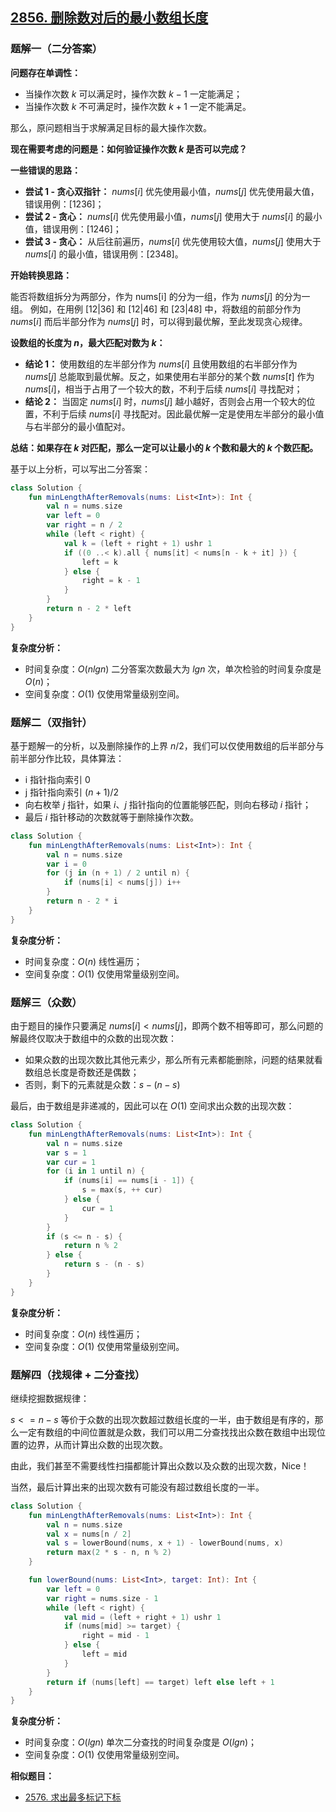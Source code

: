 ## [2856. 删除数对后的最小数组长度](https://leetcode.cn/problems/minimum-array-length-after-pair-removals/description/)

### 题解一（二分答案）

**问题存在单调性：**

- 当操作次数 $k$ 可以满足时，操作次数 $k - 1$ 一定能满足；
- 当操作次数 $k$ 不可满足时，操作次数 $k + 1$ 一定不能满足。

那么，原问题相当于求解满足目标的最大操作次数。

**现在需要考虑的问题是：如何验证操作次数 $k$ 是否可以完成？**

**一些错误的思路：**

- **尝试 1 - 贪心双指针：** $nums[i]$ 优先使用最小值，$nums[j]$ 优先使用最大值，错误用例：$[1 2 3 6]$；
- **尝试 2 - 贪心：** $nums[i]$ 优先使用最小值，$nums[j]$ 使用大于 $nums[i]$ 的最小值，错误用例：$[1 2 4 6]$；
- **尝试 3 -  贪心：** 从后往前遍历，$nums[i]$ 优先使用较大值，$nums[j]$ 使用大于 $nums[i]$ 的最小值，错误用例：$[2 3 4 8]$。

**开始转换思路：**

能否将数组拆分为两部分，作为 nums[i] 的分为一组，作为 $nums[j]$ 的分为一组。 例如，在用例 $[1 2 | 3 6]$ 和 $[1 2 | 4 6]$ 和 $[2 3 | 4 8]$ 中，将数组的前部分作为 $nums[i]$ 而后半部分作为 $nums[j]$ 时，可以得到最优解，至此发现贪心规律。

**设数组的长度为 $n$，最大匹配对数为 $k$：**

- **结论 1：** 使用数组的左半部分作为 $nums[i]$ 且使用数组的右半部分作为 $nums[j]$ 总能取到最优解。反之，如果使用右半部分的某个数 $nums[t]$ 作为 $nums[i]$，相当于占用了一个较大的数，不利于后续 $nums[i]$ 寻找配对；
- **结论 2：** 当固定 $nums[i]$ 时，$nums[j]$ 越小越好，否则会占用一个较大的位置，不利于后续 $nums[i]$ 寻找配对。因此最优解一定是使用左半部分的最小值与右半部分的最小值配对。

**总结：如果存在 $k$ 对匹配，那么一定可以让最小的 $k$ 个数和最大的 $k$ 个数匹配。**

基于以上分析，可以写出二分答案：

```kotlin
class Solution {
    fun minLengthAfterRemovals(nums: List<Int>): Int {
        val n = nums.size
        var left = 0
        var right = n / 2
        while (left < right) {
            val k = (left + right + 1) ushr 1
            if ((0 ..< k).all { nums[it] < nums[n - k + it] }) {
                left = k
            } else {
                right = k - 1
            }
        }
        return n - 2 * left
    }
}
```

**复杂度分析：**

- 时间复杂度：$O(nlgn)$ 二分答案次数最大为 $lgn$ 次，单次检验的时间复杂度是 $O(n)$；
- 空间复杂度：$O(1)$ 仅使用常量级别空间。

### 题解二（双指针）

基于题解一的分析，以及删除操作的上界 $n / 2$，我们可以仅使用数组的后半部分与前半部分作比较，具体算法：

- i 指针指向索引 $0$
- j 指针指向索引 $(n + 1) / 2$
- 向右枚举 $j$ 指针，如果 $i$、$j$ 指针指向的位置能够匹配，则向右移动 $i$ 指针；
- 最后 $i$ 指针移动的次数就等于删除操作次数。

```kotlin
class Solution {
    fun minLengthAfterRemovals(nums: List<Int>): Int {
        val n = nums.size
        var i = 0
        for (j in (n + 1) / 2 until n) {
            if (nums[i] < nums[j]) i++
        }
        return n - 2 * i
    }
}
```

**复杂度分析：**

- 时间复杂度：$O(n)$ 线性遍历；
- 空间复杂度：$O(1)$ 仅使用常量级别空间。

### 题解三（众数）

由于题目的操作只要满足 $nums[i] < nums[j]$，即两个数不相等即可，那么问题的解最终仅取决于数组中的众数的出现次数：

- 如果众数的出现次数比其他元素少，那么所有元素都能删除，问题的结果就看数组总长度是奇数还是偶数；
- 否则，剩下的元素就是众数：$s - (n - s)$

最后，由于数组是非递减的，因此可以在 $O(1)$ 空间求出众数的出现次数：

```kotlin
class Solution {
    fun minLengthAfterRemovals(nums: List<Int>): Int {
        val n = nums.size
        var s = 1
        var cur = 1
        for (i in 1 until n) {
            if (nums[i] == nums[i - 1]) {
                s = max(s, ++ cur)
            } else {
                cur = 1
            }
        }
        if (s <= n - s) {
            return n % 2
        } else {
            return s - (n - s)
        }
    }
}
```

**复杂度分析：**

- 时间复杂度：$O(n)$ 线性遍历；
- 空间复杂度：$O(1)$ 仅使用常量级别空间。

### 题解四（找规律 + 二分查找）

继续挖掘数据规律：

$s <= n - s$ 等价于众数的出现次数超过数组长度的一半，由于数组是有序的，那么一定有数组的中间位置就是众数，我们可以用二分查找找出众数在数组中出现位置的边界，从而计算出众数的出现次数。

由此，我们甚至不需要线性扫描都能计算出众数以及众数的出现次数，Nice！

当然，最后计算出来的出现次数有可能没有超过数组长度的一半。

```kotlin
class Solution {
    fun minLengthAfterRemovals(nums: List<Int>): Int {
        val n = nums.size
        val x = nums[n / 2]
        val s = lowerBound(nums, x + 1) - lowerBound(nums, x)
        return max(2 * s - n, n % 2)
    }

    fun lowerBound(nums: List<Int>, target: Int): Int {
        var left = 0
        var right = nums.size - 1
        while (left < right) {
            val mid = (left + right + 1) ushr 1
            if (nums[mid] >= target) {
                right = mid - 1
            } else {
                left = mid
            }
        }
        return if (nums[left] == target) left else left + 1
    }
}
```

**复杂度分析：**

- 时间复杂度：$O(lgn)$ 单次二分查找的时间复杂度是 $O(lgn)$；
- 空间复杂度：$O(1)$ 仅使用常量级别空间。

**相似题目：**

- [2576. 求出最多标记下标](https://leetcode.cn/problems/find-the-maximum-number-of-marked-indices/description/)
